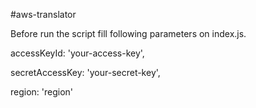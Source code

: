 #aws-translator

Before run the script fill following parameters on index.js.


accessKeyId: 'your-access-key',

secretAccessKey: 'your-secret-key',

region: 'region'


